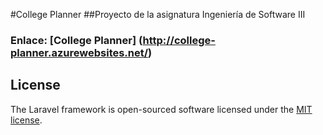 #College Planner
##Proyecto de la asignatura Ingeniería de Software III
### <strong> Enlace: </strong> [College Planner] (http://college-planner.azurewebsites.net/)

## License

The Laravel framework is open-sourced software licensed under the [MIT license](https://opensource.org/licenses/MIT).
